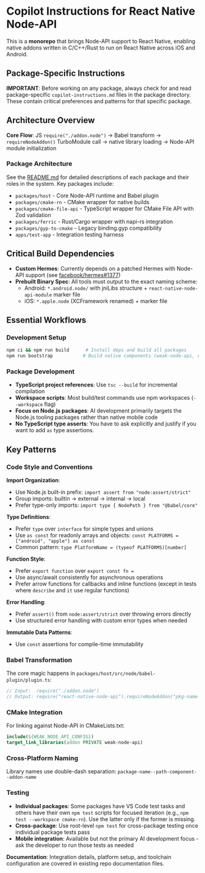 # Copilot Instructions for React Native Node-API

This is a **monorepo** that brings Node-API support to React Native, enabling native addons written in C/C++/Rust to run on React Native across iOS and Android.

## Package-Specific Instructions

**IMPORTANT**: Before working on any package, always check for and read package-specific `copilot-instructions.md` files in the package directory. These contain critical preferences and patterns for that specific package.

## Architecture Overview

**Core Flow**: JS `require("./addon.node")` → Babel transform → `requireNodeAddon()` TurboModule call → native library loading → Node-API module initialization

### Package Architecture

See the [README.md](../README.md#packages) for detailed descriptions of each package and their roles in the system. Key packages include:

- `packages/host` - Core Node-API runtime and Babel plugin
- `packages/cmake-rn` - CMake wrapper for native builds
- `packages/cmake-file-api` - TypeScript wrapper for CMake File API with Zod validation
- `packages/ferric` - Rust/Cargo wrapper with napi-rs integration
- `packages/gyp-to-cmake` - Legacy binding.gyp compatibility
- `apps/test-app` - Integration testing harness

## Critical Build Dependencies

- **Custom Hermes**: Currently depends on a patched Hermes with Node-API support (see [facebook/hermes#1377](https://github.com/facebook/hermes/pull/1377))
- **Prebuilt Binary Spec**: All tools must output to the exact naming scheme:
  - Android: `*.android.node/` with jniLibs structure + `react-native-node-api-module` marker file
  - iOS: `*.apple.node` (XCFramework renamed) + marker file

## Essential Workflows

### Development Setup

```bash
npm ci && npm run build      # Install deps and build all packages
npm run bootstrap           # Build native components (weak-node-api, examples)
```

### Package Development

- **TypeScript project references**: Use `tsc --build` for incremental compilation
- **Workspace scripts**: Most build/test commands use npm workspaces (`--workspace` flag)
- **Focus on Node.js packages**: AI development primarily targets the Node.js tooling packages rather than native mobile code
- **No TypeScript type asserts**: You have to ask explicitly and justify if you want to add `as` type assertions.

## Key Patterns

### Code Style and Conventions

**Import Organization**:
- Use Node.js built-in prefix: `import assert from "node:assert/strict"`
- Group imports: builtin → external → internal → local
- Prefer type-only imports: `import type { NodePath } from "@babel/core"`

**Type Definitions**:
- Prefer `type` over `interface` for simple types and unions
- Use `as const` for readonly arrays and objects: `const PLATFORMS = ["android", "apple"] as const`
- Common pattern: `type PlatformName = (typeof PLATFORMS)[number]`

**Function Style**:
- Prefer `export function` over `export const fn =`
- Use async/await consistently for asynchronous operations
- Prefer arrow functions for callbacks and inline functions (except in tests where `describe` and `it` use regular functions)

**Error Handling**:
- Prefer `assert()` from `node:assert/strict` over throwing errors directly
- Use structured error handling with custom error types when needed

**Immutable Data Patterns**:
- Use `const` assertions for compile-time immutability

### Babel Transformation

The core magic happens in `packages/host/src/node/babel-plugin/plugin.ts`:

```js
// Input:  require("./addon.node")
// Output: require("react-native-node-api").requireNodeAddon("pkg-name--addon")
```

### CMake Integration

For linking against Node-API in CMakeLists.txt:

```cmake
include(${WEAK_NODE_API_CONFIG})
target_link_libraries(addon PRIVATE weak-node-api)
```

### Cross-Platform Naming

Library names use double-dash separation: `package-name--path-component--addon-name`

### Testing

- **Individual packages**: Some packages have VS Code test tasks and others have their own `npm test` scripts for focused iteration (e.g., `npm test --workspace cmake-rn`). Use the latter only if the former is missing.
- **Cross-package**: Use root-level `npm test` for cross-package testing once individual package tests pass
- **Mobile integration**: Available but not the primary AI development focus - ask the developer to run those tests as needed

**Documentation**: Integration details, platform setup, and toolchain configuration are covered in existing repo documentation files.
